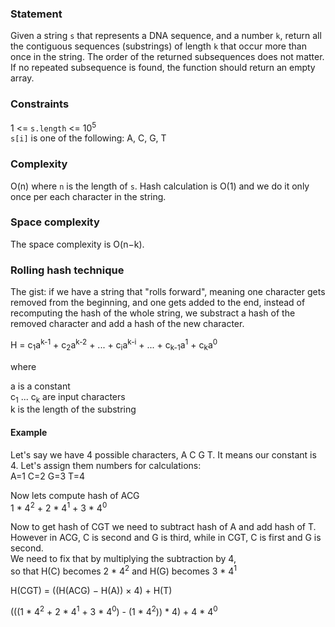 ### Statement

Given a string `s` that represents a DNA sequence, and a number `k`, 
return all the contiguous sequences (substrings) of length `k` 
that occur more than once in the string. 
The order of the returned subsequences does not matter. 
If no repeated subsequence is found, the function should return an empty array.

### Constraints

1 <= `s.length` <= 10<sup>5</sup>  
`s[i]` is one of the following: A, C, G, T

### Complexity

O(n) where `n` is the length of `s`. Hash calculation is O(1) and we do it only once per each character in the string.

### Space complexity 

The space complexity is O(n−k).

### Rolling hash technique

The gist: if we have a string that "rolls forward", meaning one character gets removed from the beginning, and one gets added to the end, instead of recomputing the hash of the whole string, we substract a hash of the removed character and add a hash of the new character.

H = c<sub>1</sub>a<sup>k-1</sup> + c<sub>2</sub>a<sup>k-2</sup> + ... + c<sub>i</sub>a<sup>k-i</sup> + ... + c<sub>k-1</sub>a<sup>1</sup> + c<sub>k</sub>a<sup>0</sup>  

where  

a is a constant  
c<sub>1</sub> ... c<sub>k</sub> are input characters  
k is the length of the substring  

#### Example  
Let's say we have 4 possible characters, A C G T. It means our constant is 4. Let's assign them numbers for calculations:  
A=1 C=2 G=3 T=4  

Now lets compute hash of ACG  
1 * 4<sup>2</sup> + 2 * 4<sup>1</sup> + 3 * 4<sup>0</sup>  

Now to get hash of CGT we need to subtract hash of A and add hash of T.  
However in ACG, C is second and G is third, while in CGT, C is first and G is second.  
We need to fix that by multiplying the subtraction by 4,  
so that H(C) becomes 2 * 4<sup>2</sup> and H(G) becomes 3 * 4<sup>1</sup>

H(CGT) = ((H(ACG) − H(A)) × 4) + H(T)  

(((1 * 4<sup>2</sup> + 2 * 4<sup>1</sup> + 3 * 4<sup>0</sup>) - (1 * 4<sup>2</sup>)) * 4) + 4 * 4<sup>0</sup>


